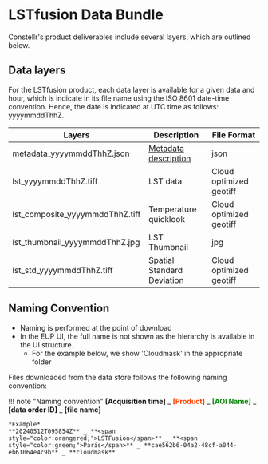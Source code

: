 # **LSTfusion Data Bundle**
Constellr's product deliverables include several layers, which are outlined below.

## Data layers

For the LSTfusion product, each data layer is available for a given data and hour, which is indicate in its file name using the ISO 8601 date-time convention. Hence, the date is indicated at UTC time as follows: yyyymmddThhZ.

| Layers | Description | File Format |
|--------|-------------|-------------|
| metadata_yyyymmddThhZ.json | [Metadata description](https://constellr.github.io/product-lst/LST-fusion-metadata/) | json |
| lst_yyyymmddThhZ.tiff | LST data | Cloud optimized geotiff |
| lst_composite_yyyymmddThhZ.tiff | Temperature quicklook | Cloud optimized geotiff |
| lst_thumbnail_yyyymmddThhZ.jpg | LST Thumbnail | jpg |
| lst_std_yyyymmddThhZ.tiff | Spatial Standard Deviation | Cloud optimized geotiff |


## Naming Convention

- Naming is performed at the point of download  
- In the EUP UI, the full name is not shown as the hierarchy is available in the UI structure.
    - For the example below, we show 'Cloudmask' in the appropriate folder

Files downloaded from the data store follows the following naming convention:

!!! note "Naming convention"
    **[Acquisition time]** _ **<span style="color:orangered;">[Product]</span>** _ **<span style="color:green;">[AOI Name]</span>** _ **[data order ID]** _ **[file name]**

    *Example*  
    **20240512T095854Z** _ **<span style="color:orangered;">LSTFusion</span>** _ **<span style="color:green;">Paris</span>** _ **cae562b6-04a2-48cf-a044-eb61064e4c9b** _ **cloudmask**


<!-- 
| Product Deliverables               |                       |
|---                                    |----:                  |
| Images files               | TIR and VNIR for your area of interest - cloud optimized geotiff format              |
| Quicklooks for thermal and optical data                       | geotiff format         |
| Metadata file                             | json and xml format, STAC & INSPIRE compliant             |
| Cloud Mask               | geotiff format : pixel values: 0=clear pixel, 1=contamined pixel (both cloud and shadow pixels)      |
| Quality data layer                     |  geotiff format              |
| Thumbnails for thermal and optical data                  |  .jpg format              |

<h2>Metadata conventions</h2>

The metadata file provided with the constellr products contains various pieces of information. Find an explanatory table per product below:

[Metadata description for **LSTfusion**]()  
[Metadata description for **LSTprecision**](https://constellr.github.io/product-lst/LST-precision-metadata/)  
[Metadata description for **LSTzoom**]()

---
Data delivery of all data points through constellr's end-user platform via [**UI download**](https://constellr.github.io/product-lst/UI-documentation/) or [**API**](https://constellr.github.io/product-lst/API-documentation/).

In case you are curious to leverage any of our data layers for your analysis, please refer to the table summarizing the [**technical specifications**](https://constellr.github.io/product-lst/Technical-specification/) for each of our products. -->



<!-- 
| Metadata field             | Definition                                                                                                 |
|----------------------------|-------------------------------------------------------------------------------------------------------------|
| area_of_interest_id        | Internal aoi id                                                                                             |
| area_of_interest_name      | Internal aoi name                                                                                           |
| organization_id            | Internal organization id                                                                                    |
| bbox                       | bbox coordinates of the Area of Interest                                                                    |
| l1_item_href               | Landsat l1 data source                                                                                      |
| l2_item_href               | Landsat l2 data source                                                                                      |
| scene_datetime             | Image acquisition datetime                                                                                  |
| processing_datetime        | Start of constellr processing image datetime                                                                |
| cloud_ratio_aoi            | Percentage of cloud cover over the aoi                                                                      |
| na_ratio_aoi               | Percentage of nan values over the aoi                                                                       |
| min_lst                    | Minimum LST value (in Kelvin)                                                                               |
| max_lst                    | Maximum LST value (in Kelvin)                                                                               |
| median_lst                 | Median LST value (in Kelvin)                                                                                |
| sun_elevation              | Sun's elevation angle for a given geographical bounding box and time                                        |
| proj:epsg                  | Reference projection in epsg                                                                                |
| proj:shape                 | The shape of the spatial object in terms of the width and height, or the dimensions of the ara covered      |
| proj:transform             | The transformation matrix that is used to transform coordinates between different spatial reference systems |
| sat_source                 | Public data source used for satellite sensors                                                               |
| atm_source                 | Public data source used for atmospheric data                                                                |
| requested_area_of_interest | Coordinates of the AOI requested (Polygon)                                                                  |
| geometry                   | Coordinates of the Polygon returned                                                                         |
 -->